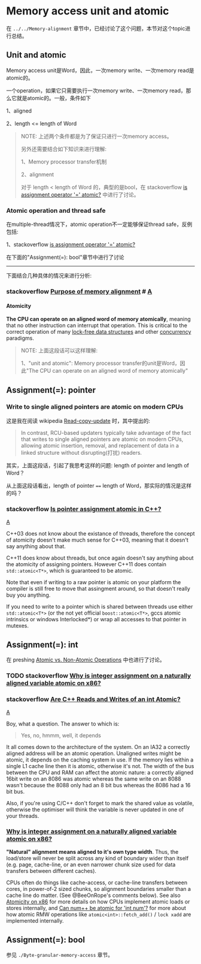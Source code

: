 # Memory access unit and atomic

在 `../../Memory-alignment` 章节中，已经讨论了这个问题，本节对这个topic进行总结。

## Unit and atomic

Memory access unit是Word，因此，一次memory write、一次memory read是atomic的。

一个operation，如果它只需要执行一次memory write、一次memory read，那么它就是atomic的。一般，条件如下

1、aligned

2、length <= length of Word

> NOTE: 上述两个条件都是为了保证只进行一次memory access。
>
> 另外还需要结合如下知识来进行理解:
>
> 1、Memory processor transfer机制
>
> 2、alignment
>
> 对于 length < length of Word 的，典型的是bool，在 stackoverflow [is assignment operator '=' atomic?](https://stackoverflow.com/questions/8290768/is-assignment-operator-atomic)  中进行了讨论。

### Atomic operation and thread safe

在multiple-thread情况下，atomic operation不一定能够保证thread safe，反例包括:

1、stackoverflow [is assignment operator '=' atomic?](https://stackoverflow.com/questions/8290768/is-assignment-operator-atomic) 

在下面的"Assignment(=): bool"章节中进行了讨论



---

下面结合几种具体的情况来进行分析: 

### stackoverflow [Purpose of memory alignment](https://stackoverflow.com/questions/381244/purpose-of-memory-alignment) # [A](https://stackoverflow.com/a/381368) 

#### Atomicity

**The CPU can operate on an aligned word of memory atomically**, meaning that no other instruction can interrupt that operation. This is critical to the correct operation of many [lock-free data structures](http://kukuruku.co/hub/cpp/lock-free-data-structures-basics-atomicity-and-atomic-primitives) and other [concurrency](http://www.sciencedirect.com/science/article/pii/0304397588900965) paradigms.

> NOTE: 上面这段话可以这样理解: 
>
> 1、"unit and atomic": Memory processor transfer的unit是Word，因此"The CPU can operate on an aligned word of memory atomically"



## Assignment(=): pointer 



### Write to single aligned pointers are atomic on modern CPUs

这是我在阅读 wikipedia [Read-copy-update](http://en.wiki.sxisa.org/wiki/Read-copy-update) 时，其中提出的:

> In contrast, RCU-based updaters typically take advantage of the fact that writes to single aligned pointers are atomic on modern CPUs, allowing atomic insertion, removal, and replacement of data in a linked structure without disrupting(打扰) readers. 

其实，上面这段话，引起了我思考这样的问题: length of pointer and length of Word？

从上面这段话看出，length of pointer `==` length of Word，那实际的情况是这样的吗？

### stackoverflow [Is pointer assignment atomic in C++?](https://stackoverflow.com/questions/8919818/is-pointer-assignment-atomic-in-c)

[A](https://stackoverflow.com/a/8920183)

C++03 does not know about the existance of threads, therefore the concept of atomicity doesn't make much sense for C++03, meaning that it doesn't say anything about that.

C++11 does know about threads, but once again doesn't say anything about the atomicity of assigning pointers. However C++11 does contain `std::atomic<T*>`, which is guaranteed to be atomic.

Note that even if writing to a raw pointer is atomic on your platform the compiler is still free to move that assingment around, so that doesn't really buy you anything.

If you need to write to a pointer which is shared between threads use either `std::atomic<T*>` (or the not yet official `boost::atomic<T*>`, gccs atomic intrinsics or windows Interlocked*) or wrap all accesses to that pointer in mutexes.

## Assignment(=): int

在 preshing [Atomic vs. Non-Atomic Operations]( https://preshing.com/20130618/atomic-vs-non-atomic-operations/) 中也进行了讨论。

### TODO stackoverflow [Why is integer assignment on a naturally aligned variable atomic on x86?](https://stackoverflow.com/questions/36624881/why-is-integer-assignment-on-a-naturally-aligned-variable-atomic-on-x86)

### stackoverflow [Are C++ Reads and Writes of an int Atomic?](https://stackoverflow.com/questions/54188/are-c-reads-and-writes-of-an-int-atomic)

[A](https://stackoverflow.com/a/54242)

Boy, what a question. The answer to which is:

> Yes, no, hmmm, well, it depends

It all comes down to the architecture of the system. On an IA32 a correctly aligned address will be an atomic operation. Unaligned writes might be atomic, it depends on the caching system in use. If the memory lies within a single L1 cache line then it is atomic, otherwise it's not. The width of the bus between the CPU and RAM can affect the atomic nature: a correctly aligned 16bit write on an 8086 was atomic whereas the same write on an 8088 wasn't because the 8088 only had an 8 bit bus whereas the 8086 had a 16 bit bus.

Also, if you're using C/C++ don't forget to mark the shared value as volatile, otherwise the optimiser will think the variable is never updated in one of your threads.

### [Why is integer assignment on a naturally aligned variable atomic on x86?](https://stackoverflow.com/questions/36624881/why-is-integer-assignment-on-a-naturally-aligned-variable-atomic-on-x86)

**"Natural" alignment means aligned to it's own type width**. Thus, the load/store will never be split across any kind of boundary wider than itself (e.g. page, cache-line, or an even narrower chunk size used for data transfers between different caches).

CPUs often do things like cache-access, or cache-line transfers between cores, in power-of-2 sized chunks, so alignment boundaries smaller than a cache line do matter. (See @BeeOnRope's comments below). See also [Atomicity on x86](https://stackoverflow.com/questions/38447226/atomicity-on-x86) for more details on how CPUs implement atomic loads or stores internally, and [Can num++ be atomic for 'int num'?](https://stackoverflow.com/questions/39393850/can-num-be-atomic-for-int-num) for more about how atomic RMW operations like `atomic<int>::fetch_add()` / `lock xadd` are implemented internally.

## Assignment(=): bool

参见 `./Byte-granular-memory-access` 章节。
